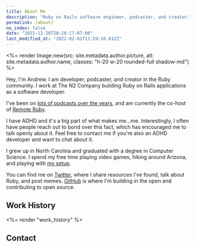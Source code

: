 ```yaml
---
title: About Me
description: "Ruby on Rails software engineer, podcaster, and creator."
permalink: /about/
no_index: false
date: "2021-12-20T20:18:17-07:00"
last_modified_at: "2022-02-01T11:59:10.612Z"
---
```


<%= render Image.new(src: site.metadata.author.picture, alt: site.metadata.author.name, classes: "h-20 w-20 rounded-full shadow-md") %>

Hey, I'm Andrew. I am developer, podcaster, and creator in the Ruby community. I work at The N2 Company building Ruby on Rails applications as a software developer.

I've been on [lots of podcasts over the years](/podcasts/), and am currently the co-host of [Remote Ruby](https://remoteruby.com).

I have ADHD and it's a big part of what makes me...me. Interestingly, I often have people reach out to bond over this fact, which has encouraged me to talk openly about it. Feel free to contact me if you're also an ADHD developer and want to chat about it.

I grew up in North Carolina and graduated with a degree in Computer Science. I spend my free time playing video games, hiking around Arizona, and playing with [my setup](/uses/).

You can find me on [Twitter](https://twitter.com/andrewmcodes), where I share resources I've found, talk about Ruby, and post memes. [GitHub](https://github.com/andrewmcodes) is where I'm building in the open and contributing to open source.

## Work History

<%= render "work_history" %>

## Contact
